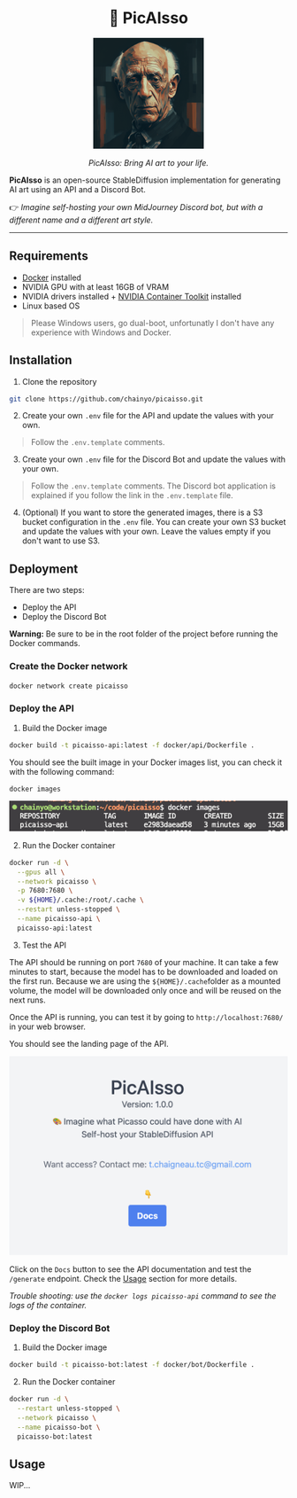 <div align="center">
  <h1>🎨 PicAIsso</h1>
  <img src="img/logo.png" width="200" height="200" />
  <p><em>PicAIsso: Bring AI art to your life.</em></p>
</div>

**PicAIsso** is an open-source StableDiffusion implementation for generating AI art using an API and a Discord Bot.

👉 _Imagine self-hosting your own MidJourney Discord bot, but with a different name and a different art style._

---

## Requirements

- [Docker](https://docs.docker.com/get-docker/) installed
- NVIDIA GPU with at least 16GB of VRAM
- NVIDIA drivers installed + [NVIDIA Container Toolkit](https://docs.nvidia.com/datacenter/cloud-native/container-toolkit/install-guide.html#docker) installed
- Linux based OS
> Please Windows users, go dual-boot, unfortunatly I don't have any experience with Windows and Docker.

## Installation

1. Clone the repository
```bash
git clone https://github.com/chainyo/picaisso.git
```

2. Create your own `.env` file for the API and update the values with your own. 
> Follow the `.env.template` comments.

3. Create your own `.env` file for the Discord Bot and update the values with your own. 
> Follow the `.env.template` comments. The Discord bot application is explained if you follow the link in the `.env.template` file.

4. (Optional) If you want to store the generated images, there is a S3 bucket configuration in the `.env` file. 
You can create your own S3 bucket and update the values with your own. Leave the values empty if you don't want to use S3.

## Deployment

There are two steps:
- Deploy the API
- Deploy the Discord Bot

**Warning:** Be sure to be in the root folder of the project before running the Docker commands.

### Create the Docker network

```bash
docker network create picaisso
```

### Deploy the API

1. Build the Docker image
```bash
docker build -t picaisso-api:latest -f docker/api/Dockerfile .
```

You should see the built image in your Docker images list, you can check it with the following command:
```bash
docker images
```
![picaisso-api](img/docker-images-api.png)

2. Run the Docker container
```bash
docker run -d \
  --gpus all \
  --network picaisso \
  -p 7680:7680 \
  -v ${HOME}/.cache:/root/.cache \
  --restart unless-stopped \
  --name picaisso-api \
  picaisso-api:latest
```

3. Test the API

The API should be running on port `7680` of your machine. It can take a few minutes to start, because the model has
to be downloaded and loaded on the first run. Because we are using the `${HOME}/.cache`folder as a mounted volume, the model will be downloaded only once and will be reused on the next runs.

Once the API is running, you can test it by going to `http://localhost:7680/` in your web browser.

You should see the landing page of the API.

![landing-page-picaisso-api](img/api-landing-page.png)

Click on the `Docs` button to see the API documentation and test the `/generate` endpoint. Check the [Usage](##usage) section for more details.

_Trouble shooting: use the `docker logs picaisso-api` command to see the logs of the container._

### Deploy the Discord Bot

1. Build the Docker image

```bash
docker build -t picaisso-bot:latest -f docker/bot/Dockerfile .
```

2. Run the Docker container

```bash
docker run -d \
  --restart unless-stopped \
  --network picaisso \
  --name picaisso-bot \
  picaisso-bot:latest
```

## Usage

WIP...